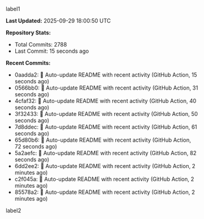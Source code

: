 
label1 
<!-- ACTIVITY_START -->
**Last Updated:** 2025-09-29 18:00:50 UTC

**Repository Stats:**
- Total Commits: 2788
- Last Commit: 15 seconds ago

**Recent Commits:**
- 0aadda2: 🤖 Auto-update README with recent activity (GitHub Action, 15 seconds ago)
- 0566bb0: 🤖 Auto-update README with recent activity (GitHub Action, 31 seconds ago)
- 4cfaf32: 🤖 Auto-update README with recent activity (GitHub Action, 40 seconds ago)
- 3f32433: 🤖 Auto-update README with recent activity (GitHub Action, 50 seconds ago)
- 7d8ddec: 🤖 Auto-update README with recent activity (GitHub Action, 61 seconds ago)
- 65d80b6: 🤖 Auto-update README with recent activity (GitHub Action, 72 seconds ago)
- 5a2aefc: 🤖 Auto-update README with recent activity (GitHub Action, 82 seconds ago)
- 6dd2ee2: 🤖 Auto-update README with recent activity (GitHub Action, 2 minutes ago)
- c2f045a: 🤖 Auto-update README with recent activity (GitHub Action, 2 minutes ago)
- 85578a2: 🤖 Auto-update README with recent activity (GitHub Action, 2 minutes ago)
<!-- ACTIVITY_END -->

label2
